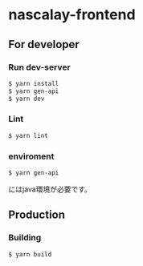 # nascalay-frontend

## For developer

### Run dev-server

```sh
$ yarn install
$ yarn gen-api
$ yarn dev
```

### Lint

```sh
$ yarn lint
```
### enviroment
```sh
$ yarn gen-api
```
にはjava環境が必要です。
## Production

### Building

```sh
$ yarn build
```
